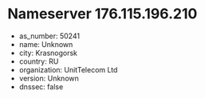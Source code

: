 # Nameserver 176.115.196.210

* as_number: 50241
* name: Unknown
* city: Krasnogorsk
* country: RU
* organization: UnitTelecom Ltd
* version: Unknown
* dnssec: false
